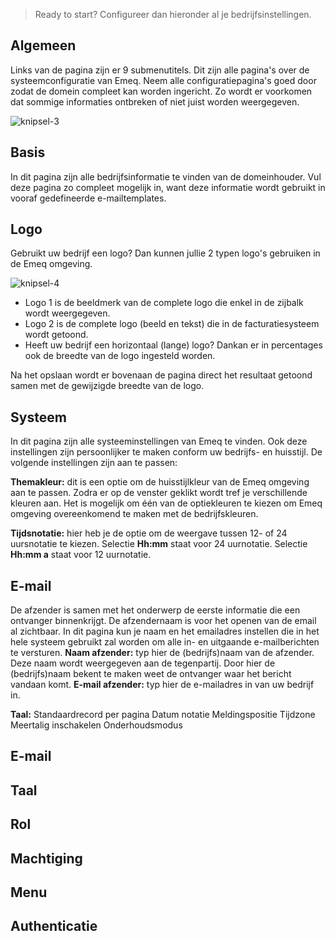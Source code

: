 > Ready to start? Configureer dan hieronder al je bedrijfsinstellingen. 
>
## Algemeen
Links van de pagina zijn er 9 submenutitels. Dit zijn alle pagina's over de systeemconfiguratie van Emeq. Neem alle configuratiepagina's goed door zodat de domein compleet kan worden ingericht. Zo wordt er voorkomen dat sommige informaties ontbreken of niet juist worden weergegeven.

![knipsel-3](https://user-images.githubusercontent.com/95087870/147405579-a6a8c2ba-0d31-4519-bb49-a6bda14f3983.png)

## Basis

In dit pagina zijn alle bedrijfsinformatie te vinden van de domeinhouder. Vul deze pagina zo compleet mogelijk in, want deze informatie wordt gebruikt in vooraf gedefineerde e-mailtemplates. 

## Logo

Gebruikt uw bedrijf een logo? Dan kunnen jullie 2 typen logo's gebruiken in de Emeq omgeving.

![knipsel-4](https://user-images.githubusercontent.com/95087870/147405993-f3185346-8185-4426-85a3-3247f862356b.png)
- Logo 1 is de beeldmerk van de complete logo die enkel in de zijbalk wordt weergegeven. 
- Logo 2 is de complete logo (beeld en tekst) die in de facturatiesysteem wordt getoond. 
- Heeft uw bedrijf een horizontaal (lange) logo? Dankan er in percentages ook de breedte van de logo ingesteld worden. 

Na het opslaan wordt er bovenaan de pagina direct het resultaat getoond samen met de gewijzigde breedte van de logo. 

## Systeem
In dit pagina zijn alle systeeminstellingen van Emeq te vinden. Ook deze instellingen zijn persoonlijker te maken conform uw bedrijfs- en huisstijl. De volgende instellingen zijn aan te passen:

**Themakleur:** dit is een optie om de huisstijlkleur van de Emeq omgeving aan te passen. Zodra er op de venster geklikt wordt tref je verschillende kleuren aan. Het is mogelijk om één van de optiekleuren te kiezen om Emeq omgeving overeenkomend te maken met de bedrijfskleuren.

**Tijdsnotatie:** hier heb je de optie om de weergave tussen 12- of 24 uursnotatie te kiezen. 
Selectie **Hh:mm** staat voor 24 uurnotatie. 
Selectie **Hh:mm a** staat voor 12 uurnotatie.

## E-mail
De afzender is samen met het onderwerp de eerste informatie die een ontvanger binnenkrijgt. De afzendernaam is voor het openen van de email al zichtbaar. In dit pagina kun je naam en het emailadres instellen die in het hele systeem gebruikt zal worden om alle in- en uitgaande e-mailberichten te versturen.
**Naam afzender:** typ hier de (bedrijfs)naam van de afzender. Deze naam wordt weergegeven aan de tegenpartij. Door hier de (bedrijfs)naam bekent te maken weet de ontvanger waar het bericht vandaan komt.
**E-mail afzender:** typ hier de e-mailadres in van uw bedrijf in.

**Taal:** 
Standaardrecord per pagina
Datum notatie
Meldingspositie
Tijdzone
Meertalig inschakelen
Onderhoudsmodus


## E-mail

## Taal

## Rol

## Machtiging

## Menu

## Authenticatie
